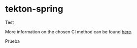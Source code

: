 # tekton-spring

Test

More information on the chosen CI method can be found [here](https://github.com/kenshinbon/tekton-spring/blob/main/CI.md).

Prueba
